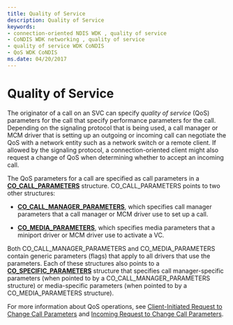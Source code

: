 ```yaml
---
title: Quality of Service
description: Quality of Service
keywords:
- connection-oriented NDIS WDK , quality of service
- CoNDIS WDK networking , quality of service
- quality of service WDK CoNDIS
- QoS WDK CoNDIS
ms.date: 04/20/2017
---
```


# Quality of Service





The originator of a call on an SVC can specify *quality of service* (QoS) parameters for the call that specify performance parameters for the call. Depending on the signaling protocol that is being used, a call manager or MCM driver that is setting up an outgoing or incoming call can negotiate the QoS with a network entity such as a network switch or a remote client. If allowed by the signaling protocol, a connection-oriented client might also request a change of QoS when determining whether to accept an incoming call.

The QoS parameters for a call are specified as call parameters in a [**CO\_CALL\_PARAMETERS**](/previous-versions/windows/hardware/network/ff545384(v=vs.85)) structure. CO\_CALL\_PARAMETERS points to two other structures:

-   [**CO\_CALL\_MANAGER\_PARAMETERS**](/previous-versions/windows/hardware/network/ff545381(v=vs.85)), which specifies call manager parameters that a call manager or MCM driver use to set up a call.

-   [**CO\_MEDIA\_PARAMETERS**](/previous-versions/windows/hardware/network/ff545388(v=vs.85)), which specifies media parameters that a miniport driver or MCM driver use to activate a VC.

Both CO\_CALL\_MANAGER\_PARAMETERS and CO\_MEDIA\_PARAMETERS contain generic parameters (flags) that apply to all drivers that use the parameters. Each of these structures also points to a [**CO\_SPECIFIC\_PARAMETERS**](/previous-versions/windows/hardware/network/ff545396(v=vs.85)) structure that specifies call manager-specific parameters (when pointed to by a CO\_CALL\_MANAGER\_PARAMETERS structure) or media-specific parameters (when pointed to by a CO\_MEDIA\_PARAMETERS structure).

For more information about QoS operations, see [Client-Initiated Request to Change Call Parameters](client-initiated-request-to-change-call-parameters.md) and [Incoming Request to Change Call Parameters](incoming-request-to-change-call-parameters.md).

 

